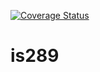 [![Coverage Status](https://coveralls.io/repos/github/jgkwak/hw1/badge.svg?branch=master)](https://coveralls.io/github/jgkwak/hw1?branch=master)

# is289
